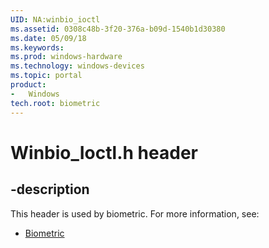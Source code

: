 ```yaml
---
UID: NA:winbio_ioctl
ms.assetid: 0308c48b-3f20-376a-b09d-1540b1d30380
ms.date: 05/09/18
ms.keywords: 
ms.prod: windows-hardware
ms.technology: windows-devices
ms.topic: portal
product:
-	Windows
tech.root: biometric
---
```


# Winbio_Ioctl.h header


## -description


This header is used by biometric. For more information, see:

- [Biometric](../_biometric/index.md)
